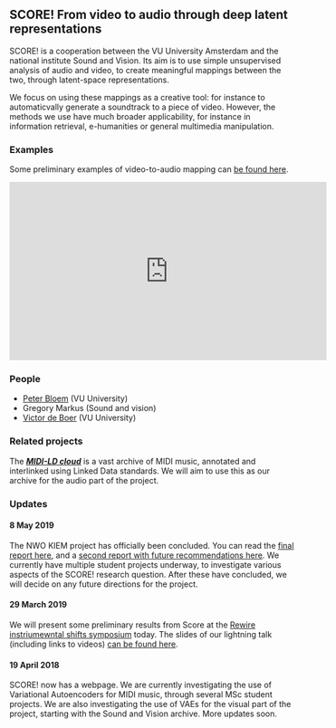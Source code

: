 ## SCORE! From video to audio through deep latent representations 

SCORE! is a cooperation between the VU University Amsterdam and the national institute Sound and Vision. Its aim is to 
use simple unsupervised analysis of audio and video, to create meaningful mappings between the two, through latent-space 
representations. 

We focus on using these mappings as a creative tool: for instance to automaticvally generate a soundtrack to a 
piece of video. However, the methods we use have much broader applicability, for instance in information retrieval, 
e-humanities or general multimedia manipulation.         

### Examples

Some preliminary examples of video-to-audio mapping can [be found here](https://www.dropbox.com/sh/kox5ai1dukebgnk/AAAhkgeuD31fCLJ1boZ7_SxEa?dl=0).

<iframe width="560" height="315" src="https://www.youtube.com/embed/6roncEbLrcg" frameborder="0" allow="accelerometer; autoplay; encrypted-media; gyroscope; picture-in-picture" allowfullscreen></iframe>

### People

* [Peter Bloem](peterbloem.nl) (VU University)
* Gregory Markus (Sound and vision)
* [Victor de Boer](victordeboer.nl) (VU University)

### Related projects

The ***[MIDI-LD cloud](https://midi-ld.github.io/)*** is a vast archive of MIDI music, annotated and interlinked using 
Linked Data standards. We will aim to use this as our archive for the audio part of the project.

### Updates

#### 8 May 2019

The NWO KIEM project has officially been concluded. You can read the [final report here](score_final_report.pdf), and a [second report with future recommendations here](score_report_future_recommendations.pdf). We currently have multiple student projects underway, to investigate various aspects of the SCORE! research question. After these have concluded, we will decide on any future directions for the project.

#### 29 March 2019

We will present some preliminary results from Score at the [Rewire instriumewntal shifts symposium](https://www.rewirefestival.nl/event/instrumental-shifts-symposium) today. The slides of our lightning talk (including links to videos) [can be found here](./score-rewire.pdf).

#### 19 April 2018

SCORE! now has a webpage. We are currently investigating the use of Variational Autoencoders for MIDI music, through 
several MSc student projects. We are also investigating the use of VAEs for the visual part of the project, starting 
with the Sound and Vision archive. More updates soon.

